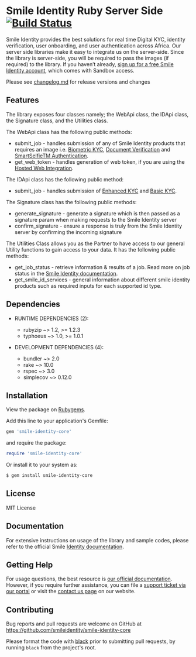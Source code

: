 # Smile Identity Ruby Server Side [![Build Status](https://travis-ci.com/smileidentity/smile-identity-core-ruby.svg?branch=master)](https://travis-ci.com/smileidentity/smile-identity-core-ruby)

Smile Identity provides the best solutions for real time Digital KYC, identity verification, user onboarding, and user authentication across Africa. Our server side libraries make it easy to integrate us on the server-side. Since the library is server-side, you will be required to pass the images (if required) to the library.
If you haven’t already, [sign up for a free Smile Identity account](https://www.smileidentity.com/schedule-a-demo/), which comes with Sandbox access.

Please see [changelog.md](CHANGELOG.md) for release versions and changes

## Features

The library exposes four classes namely; the WebApi class, the IDApi class, the Signature class, and the Utilities class.

The WebApi class has the following public methods:
- submit_job - handles submission of any of Smile Identity products that requires an image i.e. [Biometric KYC](https://docs.smileidentity.com/products/biometric-kyc), [Document Verification](https://docs.smileidentity.com/products/document-verification) and [SmartSelfieTM Authentication](https://docs.smileidentity.com/products/biometric-authentication).
- get_web_token - handles generation of web token, if you are using the [Hosted Web Integration](https://docs.smileidentity.com/web-mobile-web/web-integration-beta).

The IDApi class has the following public method:
- submit_job - handles submission of [Enhanced KYC](https://docs.smileidentity.com/products/identity-lookup) and [Basic KYC](https://docs.smileidentity.com/products/id-verification).

The Signature class has the following public methods:
- generate_signature - generate a signature which is then passed as a signature param when making requests to the Smile Identity server
- confirm_signature - ensure a response is truly from the Smile Identity server by confirming the incoming signature

The Utilities Class allows you as the Partner to have access to our general Utility functions to gain access to your data. It has the following public methods:
- get_job_status - retrieve information & results of a job. Read more on job status in the [Smile Identity documentation](https://docs.smileidentity.com/further-reading/job-status).
- get_smile_id_services - general information about different smile identity products such as required inputs for each supported id type.

## Dependencies

- RUNTIME DEPENDENCIES (2):

  - rubyzip ~> 1.2, >= 1.2.3
  - typhoeus ~> 1.0, >= 1.0.1
  
  
- DEVELOPMENT DEPENDENCIES (4):

  - bundler ~> 2.0
  - rake ~> 10.0
  - rspec ~> 3.0
  - simplecov ~> 0.12.0

## Installation

View the package on [Rubygems](https://rubygems.org/gems/smile-identity-core).

Add this line to your application's Gemfile:

```ruby
gem 'smile-identity-core'
```
and require the package:

```ruby
require 'smile-identity-core'
```

Or install it to your system as:

```sh
$ gem install smile-identity-core
```

## License

MIT License

## Documentation

For extensive instructions on usage of the library and sample codes, please refer to the official Smile [Identity documentation](https://docs.smileidentity.com/server-to-server/ruby).

## Getting Help

For usage questions, the best resource is [our official documentation](https://docs.smileidentity.com/). However, if you require further assistance, you can file a [support ticket via our portal](https://portal.smileidentity.com/partner/support/tickets) or visit the [contact us page](https://www.smileidentity.com/contact-us/) on our website.

## Contributing

Bug reports and pull requests are welcome on GitHub at https://github.com/smileidentity/smile-identity-core

Please format the code with [black](https://github.com/psf/black) prior to submitting pull requests, by running ```black``` from the project's root.
